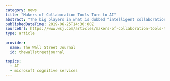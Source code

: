 ```yaml
---
category: news
title: "Makers of Collaboration Tools Turn to AI"
abstract: "The big players in what is dubbed “intelligent collaboration” or “cognitive collaboration,” including Microsoft Corp., Alphabet Inc.’s Google and Salesforce.com Inc., have over the past year added AI-enabled services to their enterprise ..."
publishedDateTime: 2019-06-25T14:30:00Z
sourceUrl: https://www.wsj.com/articles/makers-of-collaboration-tools-turn-to-ai-11561455003
type: article

provider:
  name: The Wall Street Journal
  id: thewallstreetjournal

topics:
  - AI
  - microsoft cognitive services
---
```

